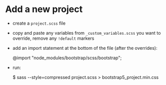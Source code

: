 # Add a new project

* create a `project.scss` file
* copy and paste any variables from `_custom_variables.scss` you want to
override, remove any `!default` markers
* add an import statement at the bottom of the file (after the overrides):

    @import "node_modules/bootstrap/scss/bootstrap";

* run:

    $ sass --style=compressed project.scss > bootstrap5_project.min.css
